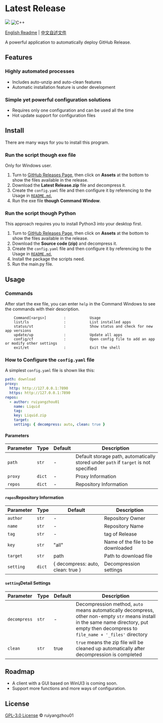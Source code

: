 # Latest Release

<p>
    <img src="https://img.shields.io/github/v/release/ruiyangzhou01/Latest-Release?&color=blue&logo=hack-the-box)" />
    <img alt="C++" src="https://img.shields.io/badge/-Python-9f62a5?style=flat&logo=python&logoColor=white" />
<!--    <img alt="C#" src="https://img.shields.io/badge/-C_Sharp-9f62a5?style=flat&logo=csharp&logoColor=white" />
    <img alt="WinUI_3" src="https://img.shields.io/badge/-WinUI_3-9f62a5?style=flat&logo=windows&logoColor=white" />-->
</p>

[English Readme](https://github.com/ruiyangzhou01/Latest-Release/blob/main/README.md) | [中文自述文件](https://github.com/ruiyangzhou01/Latest-Release/blob/main/README_zh.md)

A powerful application to automatically deploy GitHub Release.

## Features

### Highly automated processes

- Includes auto-unzip and auto-clean features
- Automatic installation feature is under development

### Simple yet powerful configuration solutions

- Requires only one configuration and can be used all the time
- Hot update support for configuration files

## Install

There are many ways for you to install this program.

### Run the script though exe file

Only for Windows user.

1. Turn to [GitHub Releases Page](https://github.com/ruiyangzhou01/Latest-Release/releases), then click on **Assets** at the
   bottom to show the files available in the release.
2. Download the **Latest Release.zip** file and decompress it.
3. Create the `config.yaml` file and then configure it by referencing to the Usage
   in [`README.md`.](https://github.com/ruiyangzhou01/Latest-Release/blob/main/README.md)
4. Run the exe file **though Command Window**.

### Run the script though Python

This approach requires you to install Python3 into your desktop first.

1. Turn to [GitHub Releases Page](https://github.com/ruiyangzhou01/Latest-Release/releases), then click on **Assets** at the
   bottom to show the files available in the release.
2. Download the **Source code (zip)** and decompress it.
3. Create the `config.yaml` file and then configure it by referencing to the Usage
   in [`README.md`.](https://github.com/ruiyangzhou01/Latest-Release/blob/main/README.md)
4. Install the package the scripts need.
5. Run the main.py file.

## Usage

### Commands

After start the exe file, you can enter `help` in the Command Windows to see the commands with their description.

```
    Command[<args>]        :           Usage
    list/ls                :           List installed apps
    status/st              :           Show status and check for new app versions
    update/up              :           Update all apps
    config/cf              :           Open config file to add an app or modify other settings
    exit/et                :           Exit the shell
```

### How to Configure the `config.yaml` file

A simplest `config.yaml` file is shown like this:

```yaml
path: download
proxy:
  http: http://127.0.0.1:7890
  https: http://127.0.0.1:7890
repos:
  - author: ruiyangzhou01
    name: Liquid
    tag: 
    key: Liquid.zip
    target: 
    setting: { decompress: auto, clean: true }
```

#### Parameters

| Parameter | Type | Default | Description                                    |
| ------ | -------- | ------ | ------------------------------------------------ |
| `path` | `str` | -      | Default storage path, automatically stored under `path` if `target` is not specified |
| `proxy` | `dict` | -      | Proxy Information |
| `repos` | `dict` | -      | Repository Information |

#### `repos`Repository Information

| Parameter  | Type | Default | Description |
| ------------ | -------- | ------ | ---------- |
| `author` | `str` | -      | Repository Owner |
| `name` | `str` | -      | Repository Name |
| `tag` | `str` | -                                   | tag of Release |
| `key` | `str` | "all"      | Name of the file to be downloaded |
| `target` | `str` | path      | Path to download file |
| `setting` | `dict` | { decompress: auto, clean: true }      | Decompression settings |

#### `setting`Detail Settings

| Parameter  | Type | Default | Description |
| ------------ | -------- | ------ | ---------- |
| `decompress` | `str` | -      | Decompression method, `auto` means automatically decompress, other non-empty `str` means install in the same name directory, put empty then decompress to `file_name + '_files'` directory |
| `clean` | `str` | true      | `true` means the zip file will be cleaned up automatically after decompression is completed |

## Roadmap

- A client with a GUI based on WinUI3 is coming soon.
- Support more functions and more ways of configuration.

## License

[GPL-3.0 License](https://github.com/ruiyangzhou01/Latest-Release/blob/main/LICENSE) © ruiyangzhou01
